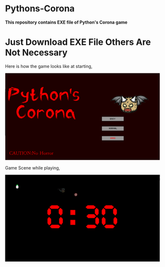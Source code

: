 # Pythons-Corona
<b>This repository contains EXE file of Python's Corona game</b>

<h1>Just Download EXE File Others Are Not Necessary</h1>

Here is how the game looks like at starting,

<img src='images/Start.PNG'>

Game Scene while playing,

<img src='images/OnGame.PNG'>
